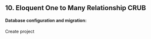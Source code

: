 ## 10. Eloquent One to Many Relationship CRUB
#### Database configuration and migration:
Create project